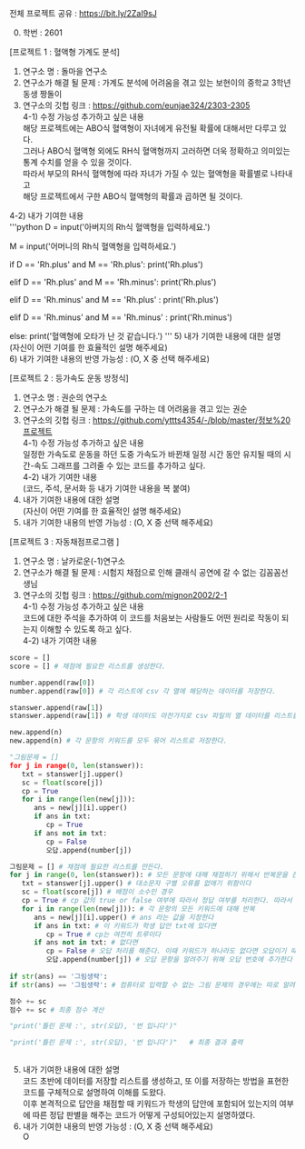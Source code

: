 전체 프로젝트 공유 : https://bit.ly/2ZaI9sJ

0. 학번 : 2601

[프로젝트 1 : 혈액형 가계도 분석] <br>
1) 연구소 명 : 돌마을 연구소 <br>
2) 연구소가 해결 될 문제 : 가계도 분석에 어려움을 겪고 있는 보현이의 중학교 3학년 동생 짱돌이 <br>
3) 연구소의 깃헙 링크 : https://github.com/eunjae324/2303-2305 <br>
4-1) 수정 가능성 추가하고 싶은 내용 <br>
해당 프로젝트에는 ABO식 혈액형이 자녀에게 유전될 확률에 대해서만 다루고 있다. <br>
그러나 ABO식 혈액형 외에도 RH식 혈액형까지 고러하면 더욱 정확하고 의미있는 통계 수치를 얻을 수 있을 것이다.<br>
따라서 부모의 RH식 혈액형에 따라 자녀가 가질 수 있는 혈액형을 확률별로 나타내고 <br>
해당 프로젝트에서 구한 ABO식 혈액형의 확률과 곱하면 될 것이다.

4-2) 내가 기여한 내용 <br>
'''python
D = input('아버지의 Rh식 혈액형을 입력하세요.')

M = input('어머니의 Rh식 혈액형을 입력하세요.')

if D == 'Rh.plus' and M == 'Rh.plus':
    print('Rh.plus')

elif D == 'Rh.plus' and M == 'Rh.minus':
    print('Rh.plus')
    
elif D == 'Rh.minus' and M == 'Rh.plus' :
    print('Rh.plus')
    
elif D == 'Rh.minus' and M == 'Rh.minus' :
    print('Rh.minus')
    
else: 
    print('혈액형에 오타가 난 것 같습니다.')
'''
5) 내가 기여한 내용에 대한 설명 <br>
(자신이 어떤 기여를 한 효율적인 설명 해주세요) <br>
6) 내가 기여한 내용의 반영 가능성 : (O, X 중 선택 해주세요) <br>

[프로젝트 2 : 등가속도 운동 방정식] <br>
1) 연구소 명 : 권순의 연구소 <br> 
2) 연구소가 해결 될 문제 : 가속도를 구하는 데 어려움을 겪고 있는 권순 <br>
3) 연구소의 깃헙 링크 : https://github.com/yttts4354/-/blob/master/정보%20프로젝트 <br>
4-1) 수정 가능성 추가하고 싶은 내용 <br>
일정한 가속도로 운동을 하던 도중 가속도가 바뀐채 일정 시간 동안 유지될 때의 시간-속도 그래프를 
그려줄 수 있는 코드를 추가하고 싶다. <br>
4-2) 내가 기여한 내용 <br>
(코드, 주석, 문서화 등 내가 기여한 내용을 복 붙여) <br>
5) 내가 기여한 내용에 대한 설명 <br>
(자신이 어떤 기여를 한 효율적인 설명 해주세요) <br>
6) 내가 기여한 내용의 반영 가능성 : (O, X 중 선택 해주세요) <br>

[프로젝트 3 : 자동채점프로그램 ] <br>
1) 연구소 명 : 날카로운(-1)연구소 <br>
2) 연구소가 해결 될 문제 : 시험지 채점으로 인해 클래식 공연에 갈 수 없는 김꼼꼼선생님 <br>
3) 연구소의 깃헙 링크 : https://github.com/mignon2002/2-1 <br>
4-1) 수정 가능성 추가하고 싶은 내용 <br>
코드에 대한 주석을 추가하여 이 코드를 처음보는 사람들도 어떤 원리로 작동이 되는지 이해할 수 있도록 하고 싶다. <br>
4-2) 내가 기여한 내용 <br>
```python
score = []
score = [] # 채점에 필요한 리스트를 생성한다.

number.append(raw[0])
number.append(raw[0]) # 각 리스트에 csv 각 열에 해당하는 데이터를 저장한다.

stanswer.append(raw[1])
stanswer.append(raw[1]) # 학생 데이터도 마찬가지로 csv 파일의 열 데이터를 리스트를 생성하여 저장한다.

new.append(n)
new.append(n) # 각 문항의 키워드를 모두 묶어 리스트로 저장한다. 

"그림문제 = []
for j in range(0, len(stanswer)):
   txt = stanswer[j].upper()
   sc = float(score[j])
   cp = True
   for i in range(len(new[j])):
      ans = new[j][i].upper()
      if ans in txt:
         cp = True
      if ans not in txt:
         cp = False
         오답.append(number[j])

그림문제 = [] # 채점에 필요한 리스트를 만든다. 
for j in range(0, len(stanswer)): # 모든 문항에 대해 채점하기 위해서 반복문을 쓴다
   txt = stanswer[j].upper() # 대소문자 구별 오류를 없애기 위함이다
   sc = float(score[j]) # 배점이 소수인 경우
   cp = True # cp 값의 true or false 여부에 따라서 정답 여부를 처리한다. 따라서 초기 cp는 true값이다
   for i in range(len(new[j])): # 각 문항의 모든 키워드에 대해 반복
      ans = new[j][i].upper() # ans 라는 값을 지정한다
      if ans in txt: # 이 키워드가 학생 답안 txt에 있다면
         cp = True # cp는 여전히 트루이다
      if ans not in txt: # 없다면
         cp = False # 오답 처리를 해준다. 이때 키워드가 하나라도 없다면 오답이기 때문에 false를 해주고, 이후 브레이크를 해준다
         오답.append(number[j]) # 오답 문항을 알려주기 위해 오답 번호에 추가한다
         
if str(ans) == '그림생략':
if str(ans) == '그림생략': # 컴퓨터로 입력할 수 없는 그림 문제의 경우에는 따로 알려주기 위해 그림 문제 리스트에 추가한다.

점수 += sc
점수 += sc # 최종 점수 계산

"print('틀린 문제 :', str(오답), '번 입니다')"

"print('틀린 문제 :', str(오답), '번 입니다')"   # 최종 결과 출력
   
```

5) 내가 기여한 내용에 대한 설명 <br>
코드 초반에 데이터를 저장할 리스트를 생성하고, 또 이를 저장하는 방법을 표현한 코드를 구체적으로 설명하여 이해를 도왔다. <br>
이후 본격적으로 답안을 채점할 때 키워드가 학생의 답안에 포함되어 있는지의 여부에 따른 정답 판별을 해주는 코드가 어떻게 구성되어있는지 설명하였다. <br>
6) 내가 기여한 내용의 반영 가능성 : (O, X 중 선택 해주세요) <br>
O <br>
